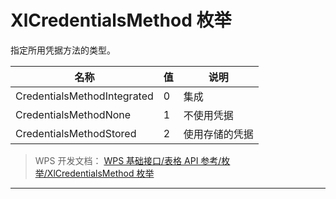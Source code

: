 # XlCredentialsMethod 枚举

指定所用凭据方法的类型。

| 名称                        | 值  | 说明           |
|-----------------------------|-----|----------------|
| CredentialsMethodIntegrated | 0   | 集成           |
| CredentialsMethodNone       | 1   | 不使用凭据     |
| CredentialsMethodStored     | 2   | 使用存储的凭据 |

> WPS 开发文档： [WPS 基础接口/表格 API 参考/枚举/XlCredentialsMethod 枚举](https://qn.cache.wpscdn.cn/encs/doc/office_v19/topics/WPS%20%E5%9F%BA%E7%A1%80%E6%8E%A5%E5%8F%A3/%E8%A1%A8%E6%A0%BC%20API%20%E5%8F%82%E8%80%83/%E6%9E%9A%E4%B8%BE/XlCredentialsMethod%20%E6%9E%9A%E4%B8%BE.html)

------------------------------------------------------------------------

